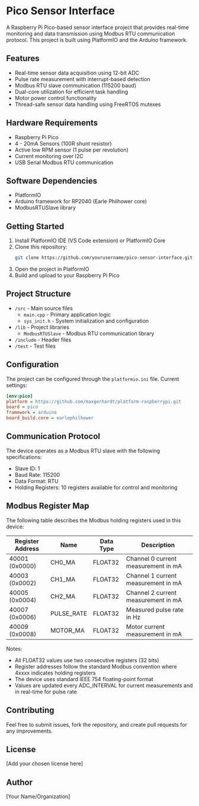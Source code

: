 # Pico Sensor Interface

A Raspberry Pi Pico-based sensor interface project that provides real-time monitoring and data transmission using Modbus RTU communication protocol. This project is built using PlatformIO and the Arduino framework.

## Features

- Real-time sensor data acquisition using 12-bit ADC
- Pulse rate measurement with interrupt-based detection
- Modbus RTU slave communication (115200 baud)
- Dual-core utilization for efficient task handling
- Motor power control functionality
- Thread-safe sensor data handling using FreeRTOS mutexes

## Hardware Requirements

- Raspberry Pi Pico
- 4 - 20mA Sensors (100R shunt resistor)
- Active low RPM sensor (1 pulse per revolution)
- Current monitoring over I2C
- USB Serial Modbus RTU communication

## Software Dependencies

- PlatformIO
- Arduino framework for RP2040 (Earle Philhower core)
- ModbusRTUSlave library

## Getting Started

1. Install PlatformIO IDE (VS Code extension) or PlatformIO Core
2. Clone this repository:
   ```bash
   git clone https://github.com/yourusername/pico-sensor-interface.git
   ```
3. Open the project in PlatformIO
4. Build and upload to your Raspberry Pi Pico

## Project Structure

- `/src` - Main source files
  - `main.cpp` - Primary application logic
  - `sys_init.h` - System initialization and configuration
- `/lib` - Project libraries
  - `ModbusRTUSlave` - Modbus RTU communication library
- `/include` - Header files
- `/test` - Test files

## Configuration

The project can be configured through the `platformio.ini` file. Current settings:

```ini
[env:pico]
platform = https://github.com/maxgerhardt/platform-raspberrypi.git
board = pico
framework = arduino
board_build.core = earlephilhower
```

## Communication Protocol

The device operates as a Modbus RTU slave with the following specifications:
- Slave ID: 1
- Baud Rate: 115200
- Data Format: RTU
- Holding Registers: 10 registers available for control and monitoring

## Modbus Register Map

The following table describes the Modbus holding registers used in this device:

| Register Address | Name | Data Type | Description |
|-----------------|------|------------|-------------|
| 40001 (0x0000) | CH0_MA | FLOAT32 | Channel 0 current measurement in mA |
| 40003 (0x0002) | CH1_MA | FLOAT32 | Channel 1 current measurement in mA |
| 40005 (0x0004) | CH2_MA | FLOAT32 | Channel 2 current measurement in mA |
| 40007 (0x0006) | PULSE_RATE | FLOAT32 | Measured pulse rate in Hz |
| 40009 (0x0008) | MOTOR_MA | FLOAT32 | Motor current measurement in mA |

Notes:
- All FLOAT32 values use two consecutive registers (32 bits)
- Register addresses follow the standard Modbus convention where 4xxxx indicates holding registers
- The device uses standard IEEE 754 floating-point format
- Values are updated every ADC_INTERVAL for current measurements and in real-time for pulse rate

## Contributing

Feel free to submit issues, fork the repository, and create pull requests for any improvements.

## License

[Add your chosen license here]

## Author

[Your Name/Organization]
